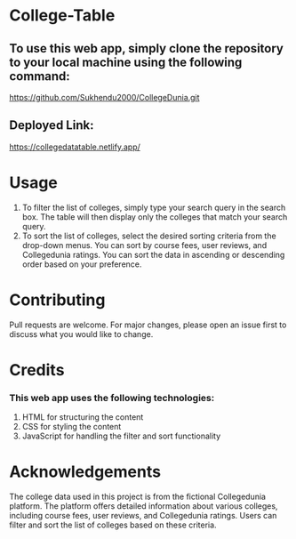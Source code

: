 # College-Table
## To use this web app, simply clone the repository to your local machine using the following command:
https://github.com/Sukhendu2000/CollegeDunia.git
## Deployed Link: 
https://collegedatatable.netlify.app/

# Usage
1. To filter the list of colleges, simply type your search query in the search box. The table will then display only the colleges that match your search query.
2. To sort the list of colleges, select the desired sorting criteria from the drop-down menus. You can sort by course fees, user reviews, and Collegedunia ratings. You can sort the data in ascending or descending order based on your preference.

# Contributing
Pull requests are welcome. For major changes, please open an issue first to discuss what you would like to change.

# Credits
### This web app uses the following technologies:
1. HTML for structuring the content
2. CSS for styling the content
3. JavaScript for handling the filter and sort functionality

# Acknowledgements
The college data used in this project is from the fictional Collegedunia platform. The platform offers detailed information about various colleges, including course fees, user reviews, and Collegedunia ratings. Users can filter and sort the list of colleges based on these criteria.
